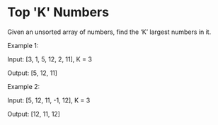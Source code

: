 # Top 'K' Numbers

Given an unsorted array of numbers, find the ‘K’ largest numbers in it.

Example 1:

Input: [3, 1, 5, 12, 2, 11], K = 3

Output: [5, 12, 11]

Example 2:

Input: [5, 12, 11, -1, 12], K = 3

Output: [12, 11, 12]
